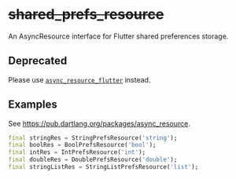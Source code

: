 # ~~shared_prefs_resource~~

An AsyncResource interface for Flutter shared preferences storage.

## Deprecated

Please use [`async_resource_flutter`](https://pub.dartlang.org/packages/async_resource_flutter) instead.

## Examples

See https://pub.dartlang.org/packages/async_resource.

```dart
final stringRes = StringPrefsResource('string');
final boolRes = BoolPrefsResource('bool');
final intRes = IntPrefsResource('int');
final doubleRes = DoublePrefsResource('double');
final stringListRes = StringListPrefsResource('list');
```
